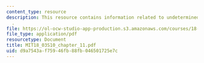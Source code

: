 ```yaml
---
content_type: resource
description: This resource contains information related to undetermined coefficients
  .
file: https://ol-ocw-studio-app-production.s3.amazonaws.com/courses/18-03-differential-equations-spring-2010/d9a7543af75946fb88fb046501725e7c_MIT18_03S10_chapter_11.pdf
file_type: application/pdf
resourcetype: Document
title: MIT18_03S10_chapter_11.pdf
uid: d9a7543a-f759-46fb-88fb-046501725e7c
---
```


